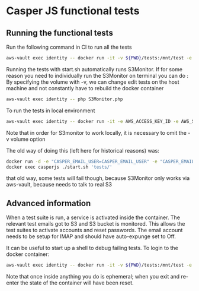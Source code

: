 # Casper JS functional tests

## Running the functional tests

Run the following command in CI to run all the tests

```bash
aws-vault exec identity -- docker run -it -v ${PWD}/tests:/mnt/test -e AWS_ACCESS_KEY_ID -e AWS_SECRET_ACCESS_KEY -e AWS_SESSION_TOKEN -e "BASE_DOMAIN=<PUBLIC_FRONT_URL>" --net=host --rm casperjs:latest ./start.sh 'tests/'
```

Running the tests with start.sh automatically runs S3Monitor. If for some reason you need to individually run the S3Monitor on terminal you can do :
By specifying the volume with -v,  we can change edit tests on the host machine and not constantly have to rebuild the docker container

```bash
aws-vault exec identity -- php S3Monitor.php
```

To run the tests in local environment

```bash
aws-vault exec identity -- docker run -it -e AWS_ACCESS_KEY_ID -e AWS_SECRET_ACCESS_KEY -e AWS_SESSION_TOKEN -e "BASE_DOMAIN=localhost:7002" --network="host" --rm casperjs:latest ./start.sh 'tests/'
```

Note that in order for S3monitor to work locally, it is necessary to omit the -v volume option

The old way of doing this (left here for historical reasons) was:

```bash
docker run -d -e "CASPER_EMAIL_USER=CASPER_EMAIL_USER" -e "CASPER_EMAIL_PASSWORD=CASPER_EMAIL_PASSWORD" -e "BASE_DOMAIN=BASE_DOMAIN" --name casperjs casperjs:latest
docker exec casperjs ./start.sh 'tests/'
```

that old way, some tests will fail though, because S3Monitor only works via aws-vault, because needs to talk to real S3 

## Advanced information

When a test suite is run, a service is activated inside the container. The relevant test emails got to S3 and S3 bucket is monitored. This allows the test
suites to activate accounts and reset passwords. The email account needs to be setup for IMAP and should have auto-expunge set to Off.

It can be useful to start up a shell to debug failing tests.  To login to the docker container:

```bash
aws-vault exec identity -- docker run -it -v ${PWD}/tests:/mnt/test -e AWS_ACCESS_KEY_ID -e AWS_SECRET_ACCESS_KEY -e AWS_SESSION_TOKEN -e "BASE_DOMAIN=<PUBLIC_FRONT_URL>" --net=host --rm casperjs:latest /usr/bin/env bash
```

Note that once inside anything you do is ephemeral; when you exit and re-enter the state of the container will have been reset.

